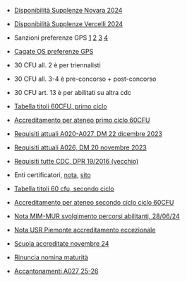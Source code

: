 - [Disponibilità Supplenze Novara 2024](https://www.istruzionepiemonte.it/novara/disponibilita-infanzia-primaria-e-secondaria-di-1-e-2-grado-aggiornate-al-29-08-2024/)

- [Disponibilità Supplenze Vercelli 2024](https://www.istruzionepiemonte.it/vercelli/disponibilita-alla-data-dei-movimenti/)

- Sanzioni preferenze GPS [1](https://www.gildavi.it/2024/09/11/sanzioni-in-caso-di-rinuncia-alla-supplenza/) [2](hhttps://www.docenti.it/blog/gps-2022-no-150-preferenze-posso-ricevere-la-nomina-dalle-20-scuole/) [3](https://www.orizzontescuola.it/supplenze-gae-e-gps-2024-26-sanzioni-per-mancata-partecipazione-rinuncia-e-abbandono-cosa-si-potra-fare-e-cosa-no/) [4](https://www.orizzontescuola.it/supplenze-2023-24-se-non-presento-la-domanda-per-le-150-preferenze-potro-essere-convocato-da-graduatorie-di-istituto/)

- [Cagate OS preferenze GPS](https://www.orizzontescuola.it/supplenze-docenti-2023-2024-cosa-succede-se-non-si-inseriscono-le-150-preferenze-video/)

- 30 CFU all. 2 è per triennalisti
- 30 CFU all. 3-4 è pre-concorso + post-concorso
- 30 CFU art. 13 è per abilitati su altra cdc

- [Tabella titoli 60CFU, primo ciclo](https://www.mur.gov.it/sites/default/files/2024-04/Decreto%20Ministeriale%20n.%20621%20del%2022-04-2024%20-%20All.%20B%20-%20Decreto%20autorizzazione.pdf)

- [Accreditamento per ateneo primo ciclo 60CFU](https://www.mur.gov.it/sites/default/files/2024-04/Decreto%20Ministeriale%20n.%20621%20del%2022-04-2024%20-%20All.%20A%20-%20Decreto%20autorizzazione%20.pdf)

- [Requisiti attuali A020-A027, DM 22 dicembre 2023](https://www.tfa-piemonte.unito.it/do/documenti.pl/ShowFile?_id=jdg6;field=file;key=ktHh03pF9CI9rr9ZKYVMjI4pzkVj7qwD6OZKRq3URJs;t=2526)
 - [Requisiti attuali A026, DM 20 novembre 2023](https://www.tfa-piemonte.unito.it/do/documenti.pl/ShowFile?_id=0u1c;field=file;key=z81ntCZyRd6KqFiV6LxjQ92fyXRDzhruaSZHlcy36EnsJ0bRSlsiU;t=5753)

 - [Requisiti tutte CDC, DPR 19/2016 (vecchio)](https://www.istruzione.it/graduatoriedistituto/allegati/D.P.R.%2019_2016%20Nuove%20Classi%20di%20Concorso.pdf)

  - Enti certificatori, [nota](https://www.mim.gov.it/documents/20182/7975243/m_pi.AOODPIT.REGISTRO+DECRETI+DIPARTIMENTALI%28R%29.0002813.21-11-2024.pdf/9a29dc29-910d-3119-8311-27dfef6b1536?version=1.0&t=1732275839060), [sito](https://piattaformaenticert.pubblica.istruzione.it/pocl-piattaforma-enti-cert-web/elenco-enti-accreditati)

  - [Tabella titoli 60 cfu, secondo ciclo](https://www.mur.gov.it/sites/default/files/2025-02/Decreto%20Ministeriale%20n.%20156%20del%2024-02-2025%20-%20Allegato%20B_decreto%20autorizzazione%20posti%202025.pdf)

  - [Accreditamento per ateneo secondo ciclo ciclo 60CFU](https://www.mur.gov.it/sites/default/files/2025-02/Decreto%20Ministeriale%20n.%20156%20del%2024-02-2025%20-%20ALLEGATO%20A.pdf)

- [Nota MIM-MUR svolgimento percorsi abilitanti, 28/06/24](https://www.obiettivoscuola.it/wp-content/uploads/2024/10/AOOSG_MURREGISTRO-UFFICIALE20240007845-3_240809_203201.pdf)

- [Nota USR Piemonte accreditamento eccezionale](https://www.istruzionepiemonte.it/wp-content/uploads/2025/03/Nota_accreditamento_per_tirocinio_2024_25_5838_27-03-2025.pdf)

- [Scuola accreditate novembre 24](https://www.istruzionepiemonte.it/accreditamento-delle-istituzioni-scolastiche-sedi-di-tirocinio-dm-249-2010-pubblicazione-elenco-definitivo-a-s-24-25/)

- [Rinuncia nomina maturità](https://www.orizzontescuola.it/esami-di-stato-2025-obbligo-di-domanda-per-i-vincitori-del-concorso-pnrr-con-contratto-al-31-agosto/)

- [Accantonamenti A027 25-26](https://www.istruzionepiemonte.it/immissioni-in-ruolo-a-s-2025-2026_provvedimento-accantonamenti-provinciali-per-vincitori-idonei-procedura-concorsuale-di-cui-al-dd-3059-2024-per-le-graduatorie-che-saranno-pubblicate-dopo-il-31-08-2-2/)
